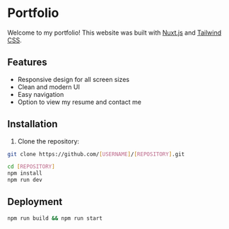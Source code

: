 # Portfolio

Welcome to my portfolio! This website was built with [Nuxt.js](https://nuxtjs.org/) and [Tailwind CSS](https://tailwindcss.com/).

## Features

- Responsive design for all screen sizes
- Clean and modern UI
- Easy navigation
- Option to view my resume and contact me

## Installation

1. Clone the repository:

```bash
git clone https://github.com/[USERNAME]/[REPOSITORY].git
```

```bash
cd [REPOSITORY]
npm install
npm run dev
```

## Deployment

```bash
npm run build && npm run start
```
